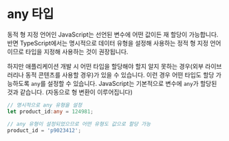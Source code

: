 # any 타입

동적 형 지정 언어인 JavaScript는 선언된 변수에 어떤 값이든 재 할당이 가능합니다. 반면 TypeScript에서는 명시적으로 데이터 유형을 설정해 사용하는 정적 형 지정 언어이므로 타입을 지정해 사용하는 것이 권장됩니다.

하지만 애플리케이션 개발 시 어떤 타입을 할당해야 할지 알지 못하는 경우\(외부 라이브러리나 동적 콘텐츠를 사용할 경우\)가 있을 수 있습니다. 이런 경우 어떤 타입도 할당 가능하도록 `any`를 설정할 수 있습니다. JavaScript는 기본적으로 변수에 `any`가 할당된 것과 같습니다. \(자동으로 형 변환이 이루어집니다\)

```typescript
// 명시적으로 any 유형을 설정
let product_id:any = 124981;

// any 유형이 설정되었으므로 어떤 유형도 값으로 할당 가능
product_id = 'p9023412';
```


